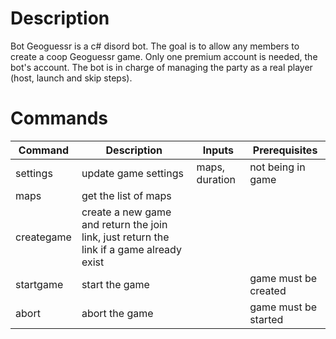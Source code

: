# Description
Bot Geoguessr is a c# disord bot.
The goal is to allow any members to create a coop Geoguessr game.
Only one premium account is needed, the bot's account.
The bot is in charge of managing the party as a real player (host, launch and skip steps).

# Commands
Command | Description | Inputs | Prerequisites
------------ | ------------- | ------------- | -------------
settings | update game settings | maps, duration | not being in game
maps | get the list of maps |  |
creategame | create a new game and return the join link, just return the link if a game already exist | | 
startgame | start the game | | game must be created
abort | abort the game | | game must be started
